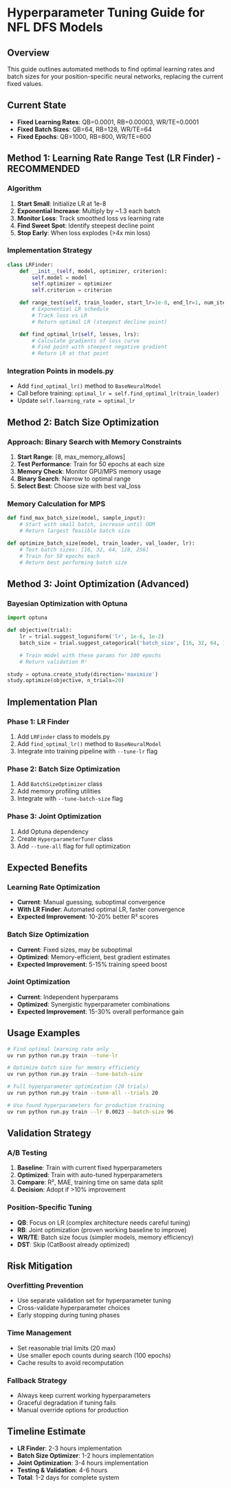 # Hyperparameter Tuning Guide for NFL DFS Models

## Overview

This guide outlines automated methods to find optimal learning rates and batch sizes for your position-specific neural networks, replacing the current fixed values.

## Current State

- **Fixed Learning Rates**: QB=0.0001, RB=0.00003, WR/TE=0.0001
- **Fixed Batch Sizes**: QB=64, RB=128, WR/TE=64
- **Fixed Epochs**: QB=1000, RB=800, WR/TE=600

## Method 1: Learning Rate Range Test (LR Finder) - RECOMMENDED

### Algorithm

1. **Start Small**: Initialize LR at 1e-8
2. **Exponential Increase**: Multiply by ~1.3 each batch
3. **Monitor Loss**: Track smoothed loss vs learning rate
4. **Find Sweet Spot**: Identify steepest decline point
5. **Stop Early**: When loss explodes (>4x min loss)

### Implementation Strategy

```python
class LRFinder:
    def __init__(self, model, optimizer, criterion):
        self.model = model
        self.optimizer = optimizer
        self.criterion = criterion

    def range_test(self, train_loader, start_lr=1e-8, end_lr=1, num_iter=100):
        # Exponential LR schedule
        # Track loss vs LR
        # Return optimal LR (steepest decline point)

    def find_optimal_lr(self, losses, lrs):
        # Calculate gradients of loss curve
        # Find point with steepest negative gradient
        # Return LR at that point
```

### Integration Points in models.py

- Add `find_optimal_lr()` method to `BaseNeuralModel`
- Call before training: `optimal_lr = self.find_optimal_lr(train_loader)`
- Update `self.learning_rate = optimal_lr`

## Method 2: Batch Size Optimization

### Approach: Binary Search with Memory Constraints

1. **Start Range**: [8, max_memory_allows]
2. **Test Performance**: Train for 50 epochs at each size
3. **Memory Check**: Monitor GPU/MPS memory usage
4. **Binary Search**: Narrow to optimal range
5. **Select Best**: Choose size with best val_loss

### Memory Calculation for MPS

```python
def find_max_batch_size(model, sample_input):
    # Start with small batch, increase until OOM
    # Return largest feasible batch size

def optimize_batch_size(model, train_loader, val_loader, lr):
    # Test batch sizes: [16, 32, 64, 128, 256]
    # Train for 50 epochs each
    # Return best performing batch size
```

## Method 3: Joint Optimization (Advanced)

### Bayesian Optimization with Optuna

```python
import optuna

def objective(trial):
    lr = trial.suggest_loguniform('lr', 1e-6, 1e-2)
    batch_size = trial.suggest_categorical('batch_size', [16, 32, 64, 128])

    # Train model with these params for 100 epochs
    # Return validation R²

study = optuna.create_study(direction='maximize')
study.optimize(objective, n_trials=20)
```

## Implementation Plan

### Phase 1: LR Finder

1. Add `LRFinder` class to models.py
2. Add `find_optimal_lr()` method to `BaseNeuralModel`
3. Integrate into training pipeline with `--tune-lr` flag

### Phase 2: Batch Size Optimization

1. Add `BatchSizeOptimizer` class
2. Add memory profiling utilities
3. Integrate with `--tune-batch-size` flag

### Phase 3: Joint Optimization

1. Add Optuna dependency
2. Create `HyperparameterTuner` class
3. Add `--tune-all` flag for full optimization

## Expected Benefits

### Learning Rate Optimization

- **Current**: Manual guessing, suboptimal convergence
- **With LR Finder**: Automated optimal LR, faster convergence
- **Expected Improvement**: 10-20% better R² scores

### Batch Size Optimization

- **Current**: Fixed sizes, may be suboptimal
- **Optimized**: Memory-efficient, best gradient estimates
- **Expected Improvement**: 5-15% training speed boost

### Joint Optimization

- **Current**: Independent hyperparams
- **Optimized**: Synergistic hyperparameter combinations
- **Expected Improvement**: 15-30% overall performance gain

## Usage Examples

```bash
# Find optimal learning rate only
uv run python run.py train --tune-lr

# Optimize batch size for memory efficiency
uv run python run.py train --tune-batch-size

# Full hyperparameter optimization (20 trials)
uv run python run.py train --tune-all --trials 20

# Use found hyperparameters for production training
uv run python run.py train --lr 0.0023 --batch-size 96
```

## Validation Strategy

### A/B Testing

1. **Baseline**: Train with current fixed hyperparameters
2. **Optimized**: Train with auto-tuned hyperparameters
3. **Compare**: R², MAE, training time on same data split
4. **Decision**: Adopt if >10% improvement

### Position-Specific Tuning

- **QB**: Focus on LR (complex architecture needs careful tuning)
- **RB**: Joint optimization (proven working baseline to improve)
- **WR/TE**: Batch size focus (simpler models, memory efficiency)
- **DST**: Skip (CatBoost already optimized)

## Risk Mitigation

### Overfitting Prevention

- Use separate validation set for hyperparameter tuning
- Cross-validate hyperparameter choices
- Early stopping during tuning phases

### Time Management

- Set reasonable trial limits (20 max)
- Use smaller epoch counts during search (100 epochs)
- Cache results to avoid recomputation

### Fallback Strategy

- Always keep current working hyperparameters
- Graceful degradation if tuning fails
- Manual override options for production

## Timeline Estimate

- **LR Finder**: 2-3 hours implementation
- **Batch Size Optimizer**: 1-2 hours implementation
- **Joint Optimization**: 3-4 hours implementation
- **Testing & Validation**: 4-6 hours
- **Total**: 1-2 days for complete system
